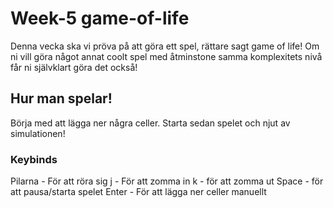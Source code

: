 # Week-5 game-of-life
Denna vecka ska vi pröva på att göra ett spel, rättare sagt game of
life! Om ni vill göra något annat coolt spel med åtminstone samma
komplexitets nivå får ni självklart göra det också!

## Hur man spelar!

Börja med att lägga ner några celler. Starta sedan spelet och njut av simulationen!

### Keybinds
Pilarna - För att röra sig
j - För att zomma in
k - för att zomma ut
Space - för att pausa/starta spelet
Enter - För att lägga ner celler manuellt
